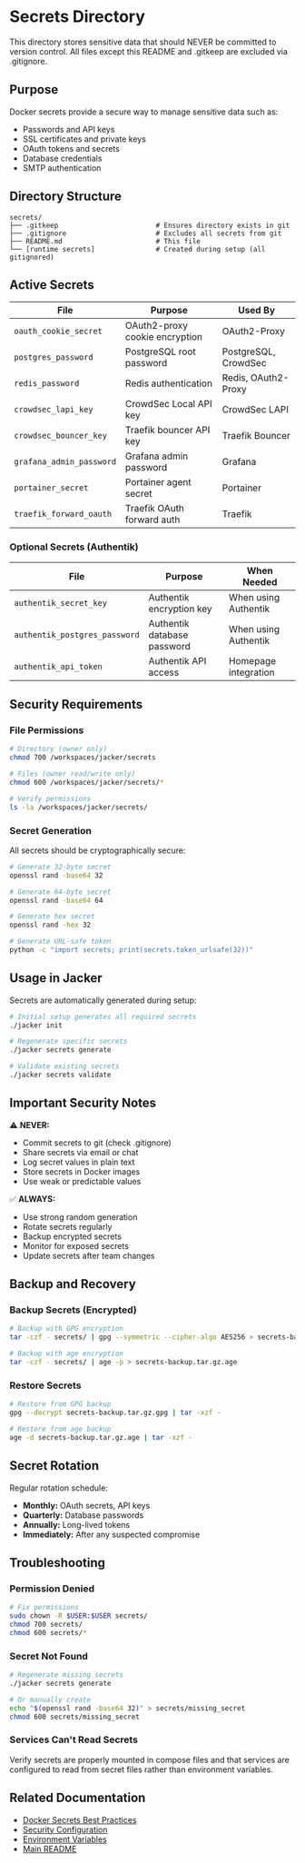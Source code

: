 # Secrets Directory

This directory stores sensitive data that should NEVER be committed to version control. All files except this README and .gitkeep are excluded via .gitignore.

## Purpose

Docker secrets provide a secure way to manage sensitive data such as:
- Passwords and API keys
- SSL certificates and private keys
- OAuth tokens and secrets
- Database credentials
- SMTP authentication

## Directory Structure

```
secrets/
├── .gitkeep                        # Ensures directory exists in git
├── .gitignore                      # Excludes all secrets from git
├── README.md                       # This file
└── [runtime secrets]               # Created during setup (all gitignored)
```

## Active Secrets

| File | Purpose | Used By |
|------|---------|---------|
| `oauth_cookie_secret` | OAuth2-proxy cookie encryption | OAuth2-Proxy |
| `postgres_password` | PostgreSQL root password | PostgreSQL, CrowdSec |
| `redis_password` | Redis authentication | Redis, OAuth2-Proxy |
| `crowdsec_lapi_key` | CrowdSec Local API key | CrowdSec LAPI |
| `crowdsec_bouncer_key` | Traefik bouncer API key | Traefik Bouncer |
| `grafana_admin_password` | Grafana admin password | Grafana |
| `portainer_secret` | Portainer agent secret | Portainer |
| `traefik_forward_oauth` | Traefik OAuth forward auth | Traefik |

### Optional Secrets (Authentik)

| File | Purpose | When Needed |
|------|---------|-------------|
| `authentik_secret_key` | Authentik encryption key | When using Authentik |
| `authentik_postgres_password` | Authentik database password | When using Authentik |
| `authentik_api_token` | Authentik API access | Homepage integration |

## Security Requirements

### File Permissions

```bash
# Directory (owner only)
chmod 700 /workspaces/jacker/secrets

# Files (owner read/write only)
chmod 600 /workspaces/jacker/secrets/*

# Verify permissions
ls -la /workspaces/jacker/secrets/
```

### Secret Generation

All secrets should be cryptographically secure:

```bash
# Generate 32-byte secret
openssl rand -base64 32

# Generate 64-byte secret
openssl rand -base64 64

# Generate hex secret
openssl rand -hex 32

# Generate URL-safe token
python -c "import secrets; print(secrets.token_urlsafe(32))"
```

## Usage in Jacker

Secrets are automatically generated during setup:

```bash
# Initial setup generates all required secrets
./jacker init

# Regenerate specific secrets
./jacker secrets generate

# Validate existing secrets
./jacker secrets validate
```

## Important Security Notes

⚠️ **NEVER:**
- Commit secrets to git (check .gitignore)
- Share secrets via email or chat
- Log secret values in plain text
- Store secrets in Docker images
- Use weak or predictable values

✅ **ALWAYS:**
- Use strong random generation
- Rotate secrets regularly
- Backup encrypted secrets
- Monitor for exposed secrets
- Update secrets after team changes

## Backup and Recovery

### Backup Secrets (Encrypted)

```bash
# Backup with GPG encryption
tar -czf - secrets/ | gpg --symmetric --cipher-algo AES256 > secrets-backup.tar.gz.gpg

# Backup with age encryption
tar -czf - secrets/ | age -p > secrets-backup.tar.gz.age
```

### Restore Secrets

```bash
# Restore from GPG backup
gpg --decrypt secrets-backup.tar.gz.gpg | tar -xzf -

# Restore from age backup
age -d secrets-backup.tar.gz.age | tar -xzf -
```

## Secret Rotation

Regular rotation schedule:
- **Monthly:** OAuth secrets, API keys
- **Quarterly:** Database passwords
- **Annually:** Long-lived tokens
- **Immediately:** After any suspected compromise

## Troubleshooting

### Permission Denied

```bash
# Fix permissions
sudo chown -R $USER:$USER secrets/
chmod 700 secrets/
chmod 600 secrets/*
```

### Secret Not Found

```bash
# Regenerate missing secrets
./jacker secrets generate

# Or manually create
echo "$(openssl rand -base64 32)" > secrets/missing_secret
chmod 600 secrets/missing_secret
```

### Services Can't Read Secrets

Verify secrets are properly mounted in compose files and that services are configured to read from secret files rather than environment variables.

## Related Documentation

- [Docker Secrets Best Practices](https://docs.docker.com/engine/swarm/secrets/)
- [Security Configuration](../docs/security.md)
- [Environment Variables](../.env.defaults)
- [Main README](../README.md)
